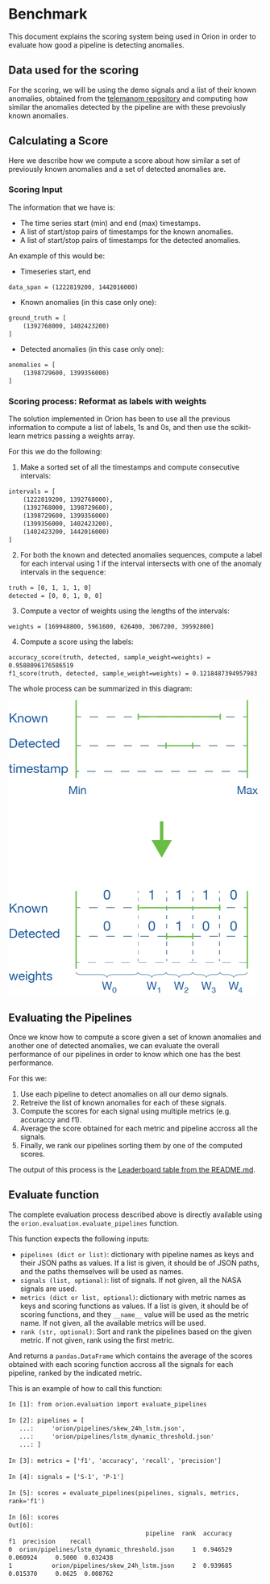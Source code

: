 # Benchmark

This document explains the scoring system being used in Orion in order to evaluate how good
a pipeline is detecting anomalies.

## Data used for the scoring

For the scoring, we will be using the demo signals and a list of their known anomalies, obtained from
the [telemanom repository](https://github.com/khundman/telemanom/blob/master/labeled_anomalies.csv)
and computing how similar the anomalies detected by the pipeline are with these prevoiusly known
anomalies.

## Calculating a Score

Here we describe how we compute a score about how similar a set of previously known anomalies
and a set of detected anomalies are.

### Scoring Input

The information that we have is:

* The time series start (min) and end (max) timestamps.
* A list of start/stop pairs of timestamps for the known anomalies.
* A list of start/stop pairs of timestamps for the detected anomalies.

An example of this would be:

* Timeseries start, end

```
data_span = (1222819200, 1442016000)
```

* Known anomalies (in this case only one):

```
ground_truth = [
    (1392768000, 1402423200)
]
```

* Detected anomalies (in this case only one):

```
anomalies = [
    (1398729600, 1399356000)
]
```

### Scoring process: Reformat as labels with weights

The solution implemented in Orion has been to use all the previous information to compute a
list of labels, 1s and 0s, and then use the scikit-learn metrics passing a weights array.

For this we do the following:

1. Make a sorted set of all the timestamps and compute consecutive intervals:

```
intervals = [
    (1222819200, 1392768000),
    (1392768000, 1398729600),
    (1398729600, 1399356000)
    (1399356000, 1402423200),
    (1402423200, 1442016000)
]
```

2. For both the known and detected anomalies sequences, compute a label for each interval
using 1 if the interval intersects with one of the anomaly intervals in the sequence:

```
truth = [0, 1, 1, 1, 0]
detected = [0, 0, 1, 0, 0]
```

3. Compute a vector of weights using the lengths of the intervals:

```
weights = [169948800, 5961600, 626400, 3067200, 39592800]
```

4. Compute a score using the labels:

```
accuracy_score(truth, detected, sample_weight=weights) = 0.9588096176586519
f1_score(truth, detected, sample_weight=weights) = 0.1218487394957983
```

The whole process can be summarized in this diagram:

![Scoring](docs/images/Scoring.png?raw=true "Scoring")

## Evaluating the Pipelines

Once we know how to compute a score given a set of known anomalies and another one of detected
anomalies, we can evaluate the overall performance of our pipelines in order to know which
one has the best performance.

For this we:

1. Use each pipeline to detect anomalies on all our demo signals.
2. Retreive the list of known anomalies for each of these signals.
3. Compute the scores for each signal using multiple metrics (e.g. accuraccy and f1).
4. Average the score obtained for each metric and pipeline accross all the signals.
5. Finally, we rank our pipelines sorting them by one of the computed scores.

The output of this process is the [Leaderboard table from the README.md](README.md#leaderboard).

## Evaluate function

The complete evaluation process described above is directly available using the
`orion.evaluation.evaluate_pipelines` function.

This function expects the following inputs:

* `pipelines (dict or list)`: dictionary with pipeline names as keys and their
JSON paths as values. If a list is given, it should be of JSON paths,
and the paths themselves will be used as names.
* `signals (list, optional)`: list of signals. If not given, all the NASA signals are used.
* `metrics (dict or list, optional)`: dictionary with metric names as keys and
scoring functions as values. If a list is given, it should be of scoring
functions, and they `__name__` value will be used as the metric name.
If not given, all the available metrics will be used.
* `rank (str, optional)`: Sort and rank the pipelines based on the given metric.
If not given, rank using the first metric.

And returns a `pandas.DataFrame` which contains the average of the scores obtained with
each scoring function accross all the signals for each pipeline, ranked by the indicated metric.

This is an example of how to call this function:

```
In [1]: from orion.evaluation import evaluate_pipelines

In [2]: pipelines = [
   ...:     'orion/pipelines/skew_24h_lstm.json',
   ...:     'orion/pipelines/lstm_dynamic_threshold.json'
   ...: ]

In [3]: metrics = ['f1', 'accuracy', 'recall', 'precision']

In [4]: signals = ['S-1', 'P-1']

In [5]: scores = evaluate_pipelines(pipelines, signals, metrics, rank='f1')

In [6]: scores
Out[6]:
                                      pipeline  rank  accuracy        f1  precision    recall
0  orion/pipelines/lstm_dynamic_threshold.json     1  0.946529  0.060924     0.5000  0.032438
1           orion/pipelines/skew_24h_lstm.json     2  0.939685  0.015370     0.0625  0.008762
```
